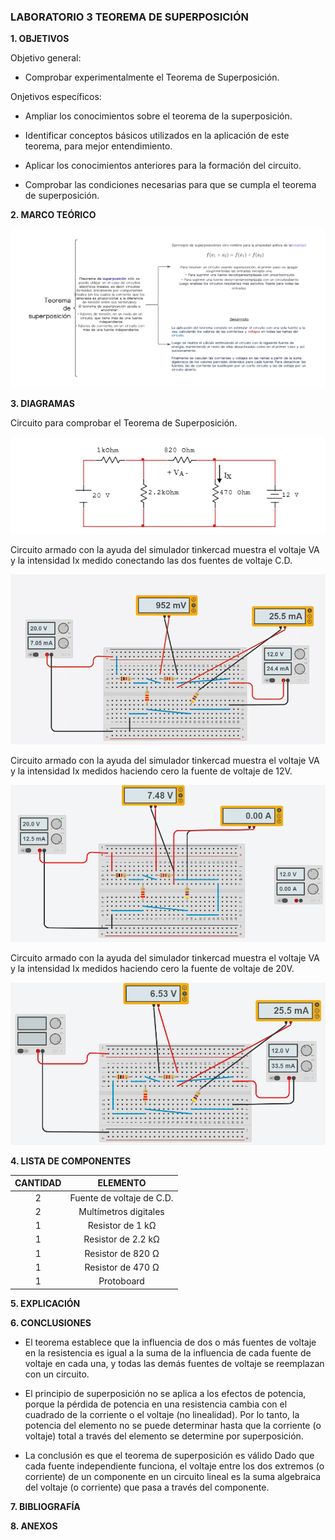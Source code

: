 ### **LABORATORIO 3 TEOREMA DE SUPERPOSICIÓN**

**1. OBJETIVOS**

Objetivo general:

- Comprobar experimentalmente el Teorema de Superposición.

Onjetivos específicos:

- Ampliar los conocimientos sobre el teorema de la superposición.

- Identificar conceptos básicos utilizados en la aplicación de este teorema, para mejor entendimiento.

- Aplicar los conocimientos  anteriores para la formación del circuito. 

- Comprobar las condiciones necesarias para que se cumpla el teorema de superposición.

**2. MARCO TEÓRICO**

![.](https://github.com/Juan-99/Laboratio-3/blob/main/img/Mapa_Superposicion.png)

**3. DIAGRAMAS**

Circuito para comprobar el Teorema de Superposición.

![.](https://github.com/Juan-99/Laboratio-3/blob/main/img/Circuito_superposicion.png)

Circuito armado con la ayuda del simulador tinkercad muestra el voltaje VA y la intensidad Ix medido conectando las dos fuentes de voltaje C.D.

![](https://github.com/Juan-99/Laboratio-3/blob/main/img/Circuito_armado2fuentes.png)

Circuito armado con la ayuda del simulador tinkercad muestra el voltaje VA y la intensidad Ix medidos haciendo cero la fuente de voltaje de 12V.

![.](https://github.com/Juan-99/Laboratio-3/blob/main/img/Circuito_armado20V.png)

Circuito armado con la ayuda del simulador tinkercad muestra el voltaje VA y la intensidad Ix medidos haciendo cero la fuente de voltaje de 20V.

![.](https://github.com/Juan-99/Laboratio-3/blob/main/img/Circuito_armado12V.png)

**4. LISTA DE COMPONENTES**

|**CANTIDAD**|**ELEMENTO**|
|:----:|:----:|
|2|Fuente de voltaje de C.D. |
|2|Multímetros digitales|
|1|Resistor de 1 kΩ|
|1|Resistor de 2.2 kΩ|
|1|Resistor de 820 Ω|
|1|Resistor de 470 Ω|
|1|Protoboard|

**5. EXPLICACIÓN**

**6. CONCLUSIONES**

- El teorema establece que la influencia de dos o más fuentes de voltaje en la resistencia es igual a la suma de la influencia de cada fuente de voltaje en cada una, y todas las demás fuentes de voltaje se reemplazan con un circuito.

- El principio de superposición no se aplica a los efectos de potencia, porque la pérdida de potencia en una resistencia cambia con el cuadrado de la corriente o el voltaje (no linealidad). Por lo tanto, la potencia del elemento no se puede determinar hasta que la corriente (o voltaje) total a través del elemento se determine por superposición.

- La conclusión es que el teorema de superposición es válido Dado que cada fuente independiente funciona, el voltaje entre los dos extremos (o corriente) de un componente en un circuito lineal es la suma algebraica del voltaje (o corriente) que pasa a través del componente.

**7. BIBLIOGRAFÍA**

**8. ANEXOS**
